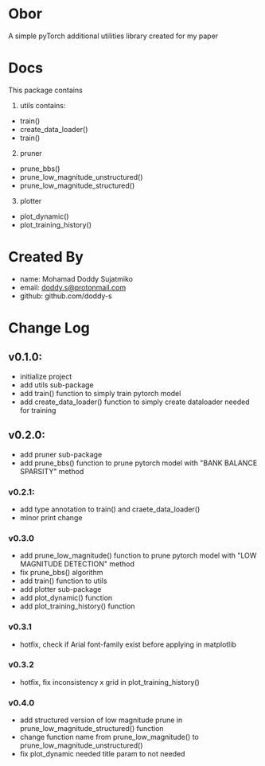 # Obor
A simple pyTorch additional utilities library created for my paper

# Docs
This package contains

1. utils
contains:
- train()
- create_data_loader()
- train()

2. pruner
- prune_bbs()
- prune_low_magnitude_unstructured()
- prune_low_magnitude_structured()

3. plotter
- plot_dynamic()
- plot_training_history()

# Created By
- name: Mohamad Doddy Sujatmiko
- email: doddy.s@protonmail.com
- github: github.com/doddy-s

# Change Log
## v0.1.0:
- initialize project
- add utils sub-package
- add train() function to simply train pytorch model
- add create_data_loader() function to simply create dataloader needed for training

## v0.2.0:
- add pruner sub-package
- add prune_bbs() function to prune pytorch model with "BANK BALANCE SPARSITY" method

### v0.2.1:
- add type annotation to train() and craete_data_loader()
- minor print change

### v0.3.0
- add prune_low_magnitude() function to prune pytorch model with "LOW MAGNITUDE DETECTION" method
- fix prune_bbs() algorithm
- add train() function to utils
- add plotter sub-package
- add plot_dynamic() function
- add plot_training_history() function

### v0.3.1
- hotfix, check if Arial font-family exist before applying in matplotlib

### v0.3.2
- hotfix, fix inconsistency x grid in plot_training_history()

### v0.4.0
- add structured version of low magnitude prune in prune_low_magnitude_structured() function
- change function name from prune_low_magnitude() to prune_low_magnitude_unstructured()
- fix plot_dynamic needed title param to not needed